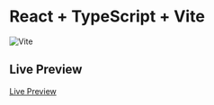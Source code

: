 # React + TypeScript + Vite


![Vite](https://vitejs.dev/logo.svg)


## Live Preview

[Live Preview](https://text-search-coderbyte.vercel.app/)